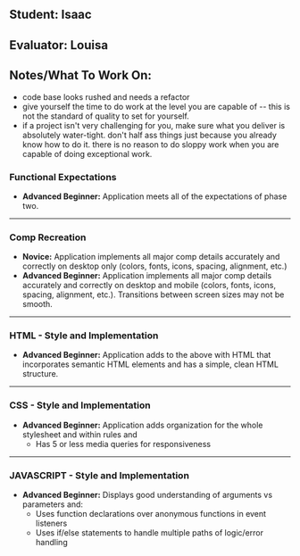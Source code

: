 ## Student: Isaac
## Evaluator: Louisa
## Notes/What To Work On:

- code base looks rushed and needs a refactor
- give yourself the time to do work at the level you are capable of -- this is not the standard of quality to set for yourself.
- if a project isn't very challenging for you, make sure what you deliver is absolutely water-tight. don't half ass things just because you already know how to do it. there is no reason to do sloppy work when you are capable of doing exceptional work.

### Functional Expectations

* __Advanced Beginner:__ Application meets all of the expectations of phase two.


------------------------------------------------------------------

### Comp Recreation

* __Novice:__ Application implements all major comp details accurately and correctly on desktop only (colors, fonts, icons, spacing, alignment, etc.)
* __Advanced Beginner:__ Application implements all major comp details accurately and correctly on desktop and mobile (colors, fonts, icons, spacing, alignment,  etc.). Transitions between screen sizes may not be smooth.

------------------------------------------------------------------

### HTML - Style and Implementation

* __Advanced Beginner:__ Application adds to the above with HTML that incorporates semantic HTML elements and has a simple, clean HTML structure.

------------------------------------------------------------------

### CSS - Style and Implementation

* __Advanced Beginner:__ Application adds organization for the whole stylesheet and within rules and
  * Has 5 or less media queries for responsiveness

------------------------------------------------------------------

### JAVASCRIPT - Style and Implementation

* __Advanced Beginner:__ Displays good understanding of arguments vs parameters and:
  * Uses function declarations over anonymous functions in event listeners
  * Uses if/else statements to handle multiple paths of logic/error handling
